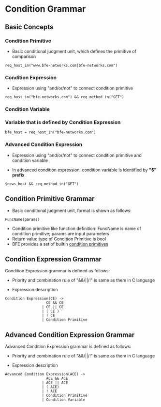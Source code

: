 # Condition Grammar

## Basic Concepts

### Condition Primitive

- Basic conditional judgment unit, which defines the primitive of comparison

``` 
req_host_in("www.bfe-networks.com|bfe-networks.com")
```

### Condition Expression

- Expression using "and/or/not" to connect condition primitive

```
req_host_in("bfe-networks.com") && req_method_in("GET")
```

### Condition Variable

### Variable that is defined by **Condition Expression**

```
bfe_host = req_host_in("bfe-networks.com")
```

### Advanced Condition Expression

- Expression using "and/or/not" to connect condition primitive and condition variable

- In advanced condition expression, condition variable is identified by  **"$" prefix**

```
$news_host && req_method_in("GET")
```

## Condition Primitive Grammar

- Basic conditional judgment unit, format is shown as follows:

```
FuncName(params)
```

- Condition primitive like function definition: FuncName is name of condition primitive; params are input parameters
- Return value type of Condition Primitive is bool
- BFE provides a set of builtin [condition primitives](condition_primitive_index.md)


## Condition Expression Grammar

Condition Expression grammar is defined as follows:

- Priority and combination rule of "&&/||/!" is same as them in C language

- Expression description

```
Condition Expression(CE) -> 
                   CE && CE
                 | CE || CE
                 | ( CE )
                 | ! CE
                 | Condition Primitive
```

## Advanced Condition Expression Grammar

Advanced Condition Expression grammar is defined as follows:

- Priority and combination rule of "&&/||/!" is same as them in C language

- Expression description

```
Advanced Condition Expression(ACE) -> 
                   ACE && ACE
                 | ACE || ACE
                 | ( ACE)
                 | ! ACE
                 | Condition Primitive
                 | Condition Variable
```
